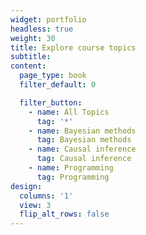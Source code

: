 ```yaml
---
widget: portfolio
headless: true
weight: 30
title: Explore course topics
subtitle:
content:
  page_type: book
  filter_default: 0

  filter_button:
    - name: All Topics
      tag: '*'
    - name: Bayesian methods
      tag: Bayesian methods
    - name: Causal inference
      tag: Causal inference
    - name: Programming
      tag: Programming
design:
  columns: '1'
  view: 3
  flip_alt_rows: false
---
```

